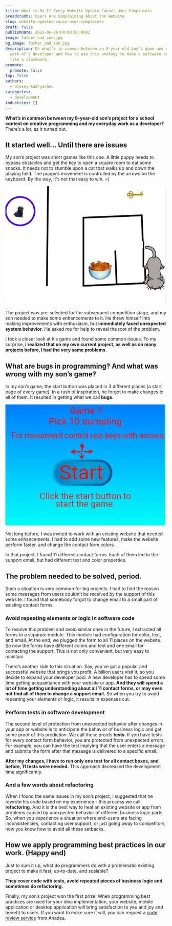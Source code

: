 ```yaml
---
title: What to Do If Every Website Update Causes User Complaints
breadcrumbs: Users Are Complaining About the Website
slug: website-updates-cause-user-complaints
draft: false
publishDate: 2022-06-06T00:00:00.000Z
image: father_and_son.jpg
og_image: father_and_son.jpg
description: On what’s in common between an 8-year-old boy's game and everyday
  work of a developer and how to use this analogy to make a software project run
  like a clockwork.
promote:
  promote: false
top: false
authors:
  - alexey-kudryashov
categories:
  - development
industries: []
---
```

**What’s in common between my 8-year-old son’s project for a school contest on creative programming and my everyday work as a developer?** There’s a lot, as it turned out.

## It started well… Until there are issues

My son’s project was short games like this one. A little puppy needs to bypass obstacles and get the key to open a square room to eat some snacks. It needs not to stumble upon a cat that walks up and down the playing field. The puppy’s movement is controlled by the arrows on the keyboard. By the way, it's not that easy to win. =)

![](sons-game.jpg)

The project was pre-selected for the subsequent competition stage, and my son needed to make some enhancements to it. He threw himself into making improvements with enthusiasm, but **immediately faced unexpected system behavior**. He asked me for help to reveal the root of the problem.

I took a closer look at his game and found some common issues. To my surprise, **I realized that on my own current project, as well as on many projects before, I had the very same problems.**

## What are bugs in programming? And what was wrong with my son’s game?

In my son’s game, the start button was placed in 3 different places (a start page of every game). In a rush of inspiration, he forgot to make changes to all of them. It resulted in getting what we call **bugs**.

![](controls.jpg)

Not long before, I was invited to work with an existing website that needed some enhancements. I had to add some new features, make the website perform faster, and change the contact form colors.

In that project, I found 11 different contact forms. Each of them led to the support email, but had different text and color properties.

## The problem needed to be solved, period.

Such a situation is very common for big projects. I had to find the reason some messages from users couldn’t be received by the support of this website. I found that somebody forgot to change email to a small part of existing contact forms.

### Avoid repeating elements or logic in software code

To resolve this problem and avoid similar ones in the future, I extracted all forms to a separate module. This module had configuration for color, text, and email. At the end, we plugged the form to all 11 places on the website. So now the forms have different colors and text and one email for contacting the support. This is not only convenient, but very easy to maintain.

There’s another side to this situation. Say, you’ve got a popular and successful website that brings you profit. A billion users visit it, so you decide to expand your developer pool. A new developer has to spend some time getting acquaintance with your website or app. **And they will spend a lot of time getting understanding about all 11 contact forms, or may even not find all of them to change a support email.** So when you try to avoid repeating your elements or logic, it results in expenses cut.

### Perform tests in software development

The second level of protection from unexpected behavior after changes in your app or website is to anticipate the behavior of business logic and get some proof of this prediction. We call these proofs **tests**. If you have tests for every contact form behavior, you are protected from unexpected errors. For example, you can have the test implying that the user enters a message and submits the form after that message is delivered to a specific email.

**After my changes, I have to run only one test for all contact boxes, and before, 11 tests were needed.** This approach decreased the development time significantly.

### And a few words about refactoring

When I found the same issues in my son’s project, I suggested that he rewrote his code based on my experience - this process we call **refactoring**. And it is the best way to heal an existing website or app from problems caused by unexpected behavior of different business logic parts. So, when you experience a situation where end-users are facing inconsistencies, contacting user support, or just going away to competitors, now you know how to avoid all these setbacks.

## How we apply programming best practices in our work. (Happy end)

Just to sum it up, what do programmers do with a problematic existing project to make it fast, up-to-date, and scalable?

**They cover code with tests, avoid repeated pieces of business logic and sometimes do refactoring.**

Finally, my son’s project won the first prize. When programming best practices are used for your idea implementation, your website, mobile application or desktop application will bring satisfaction to you and joy and benefit to users. If you want to make sure it will, you can request a <a href="https://anadea.info/services/code-review-service" target="_blank">code review service</a> from Anadea.

